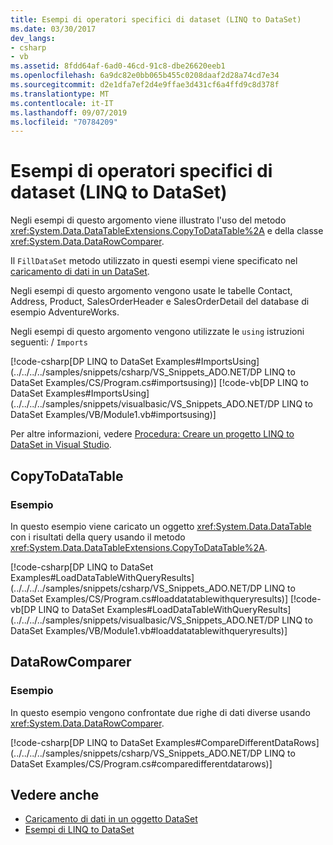 ```yaml
---
title: Esempi di operatori specifici di dataset (LINQ to DataSet)
ms.date: 03/30/2017
dev_langs:
- csharp
- vb
ms.assetid: 8fdd64af-6ad0-46cd-91c8-dbe26620eeb1
ms.openlocfilehash: 6a9dc82e0bb065b455c0208daaf2d28a74cd7e34
ms.sourcegitcommit: d2e1dfa7ef2d4e9ffae3d431cf6a4ffd9c8d378f
ms.translationtype: MT
ms.contentlocale: it-IT
ms.lasthandoff: 09/07/2019
ms.locfileid: "70784209"
---
```

# <a name="dataset-specific-operator-examples-linq-to-dataset"></a>Esempi di operatori specifici di dataset (LINQ to DataSet)
Negli esempi di questo argomento viene illustrato l'uso del metodo <xref:System.Data.DataTableExtensions.CopyToDataTable%2A> e della classe <xref:System.Data.DataRowComparer>.  
  
 Il `FillDataSet` metodo utilizzato in questi esempi viene specificato nel [caricamento di dati in un DataSet](loading-data-into-a-dataset.md).  
  
 Negli esempi di questo argomento vengono usate le tabelle Contact, Address, Product, SalesOrderHeader e SalesOrderDetail del database di esempio AdventureWorks.  
  
 Negli esempi di questo argomento vengono utilizzate le `using` istruzioni seguenti: / `Imports`  
  
 [!code-csharp[DP LINQ to DataSet Examples#ImportsUsing](../../../../samples/snippets/csharp/VS_Snippets_ADO.NET/DP LINQ to DataSet Examples/CS/Program.cs#importsusing)]
 [!code-vb[DP LINQ to DataSet Examples#ImportsUsing](../../../../samples/snippets/visualbasic/VS_Snippets_ADO.NET/DP LINQ to DataSet Examples/VB/Module1.vb#importsusing)]  
  
 Per altre informazioni, vedere [Procedura: Creare un progetto LINQ to DataSet in Visual Studio](how-to-create-a-linq-to-dataset-project-in-vs.md).  
  
## <a name="copytodatatable"></a>CopyToDataTable  
  
### <a name="example"></a>Esempio  
 In questo esempio viene caricato un oggetto <xref:System.Data.DataTable> con i risultati della query usando il metodo <xref:System.Data.DataTableExtensions.CopyToDataTable%2A>.  
  
 [!code-csharp[DP LINQ to DataSet Examples#LoadDataTableWithQueryResults](../../../../samples/snippets/csharp/VS_Snippets_ADO.NET/DP LINQ to DataSet Examples/CS/Program.cs#loaddatatablewithqueryresults)]
 [!code-vb[DP LINQ to DataSet Examples#LoadDataTableWithQueryResults](../../../../samples/snippets/visualbasic/VS_Snippets_ADO.NET/DP LINQ to DataSet Examples/VB/Module1.vb#loaddatatablewithqueryresults)]  
  
## <a name="datarowcomparer"></a>DataRowComparer  
  
### <a name="example"></a>Esempio  
 In questo esempio vengono confrontate due righe di dati diverse usando <xref:System.Data.DataRowComparer>.  
  
 [!code-csharp[DP LINQ to DataSet Examples#CompareDifferentDataRows](../../../../samples/snippets/csharp/VS_Snippets_ADO.NET/DP LINQ to DataSet Examples/CS/Program.cs#comparedifferentdatarows)]  
  
## <a name="see-also"></a>Vedere anche

- [Caricamento di dati in un oggetto DataSet](loading-data-into-a-dataset.md)
- [Esempi di LINQ to DataSet](linq-to-dataset-examples.md)
